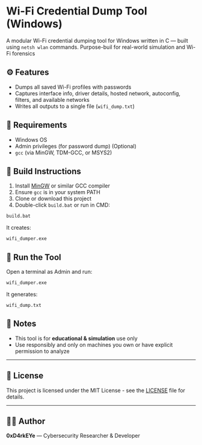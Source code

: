 # Wi-Fi Credential Dump Tool (Windows)

A modular Wi-Fi credential dumping tool for Windows written in C — built using `netsh wlan` commands. Purpose-buil for real-world simulation and Wi-Fi forensics

## ⚙️ Features

- Dumps all saved Wi-Fi profiles with passwords
- Captures interface info, driver details, hosted network, autoconfig, filters, and available networks
- Writes all outputs to a single file (`wifi_dump.txt`)


## 🔧 Requirements

- Windows OS
- Admin privileges (for password dump) (Optional)
- `gcc` (via MinGW, TDM-GCC, or MSYS2)

## 🚀 Build Instructions

1. Install [MinGW](https://sourceforge.net/projects/mingw/) or similar GCC compiler
2. Ensure `gcc` is in your system PATH
3. Clone or download this project
4. Double-click `build.bat` or run in CMD:

```bash
build.bat
````

It creates:

```
wifi_dumper.exe
```

## 🧪 Run the Tool

Open a terminal as Admin and run:

```bash
wifi_dumper.exe
```

It generates:

```
wifi_dump.txt
```

## 📌 Notes

* This tool is for **educational & simulation** use only
* Use responsibly and only on machines you own or have explicit permission to analyze

---

## 📜 License

This project is licensed under the MIT License - see the [LICENSE](LICENSE) file for details.

---

## 👨‍💻 Author

**0xD4rkEYe** — Cybersecurity Researcher & Developer
